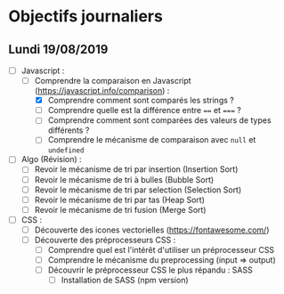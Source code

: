 # Objectifs journaliers

## Lundi 19/08/2019


* [ ] Javascript :
  * [ ] Comprendre la comparaison en Javascript (https://javascript.info/comparison) :
    * [X] Comprendre comment sont comparés les strings ?
    * [ ] Comprendre quelle est la différence entre `==` et `===` ?
    * [ ] Comprendre comment sont comparées des valeurs de types différents ?
    * [ ] Comprendre le mécanisme de comparaison avec `null` et `undefined`

* [ ] Algo (Révision) : 
  * [ ] Revoir le mécanisme de tri par insertion (Insertion Sort)
  * [ ] Revoir le mécanisme de tri à bulles (Bubble Sort)
  * [ ] Revoir le mécanisme de tri par selection (Selection Sort)
  * [ ] Revoir le mécanisme de tri par tas (Heap Sort)
  * [ ] Revoir le mécanisme de tri fusion (Merge Sort)

* [ ] CSS : 
  * [ ] Découverte des icones vectorielles (https://fontawesome.com/)
  * [ ] Découverte des préprocesseurs CSS :
    * [ ] Comprendre quel est l'intérêt d'utiliser un préprocesseur CSS 
    * [ ] Comprendre le mécanisme du preprocessing (input => output)
    * [ ] Découvrir le préprocesseur CSS le plus répandu : SASS
      * [ ] Installation de SASS (npm version)
